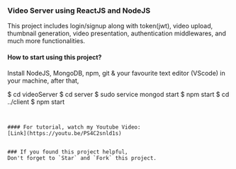 ### Video Server using ReactJS and NodeJS

This project includes login/signup along with token(jwt), video upload, thumbnail generation, video presentation, authentication middlewares, and much more functionalities.


#### How to start using this project?

Install NodeJS, MongoDB, npm, git & your favourite text editor (VScode) in your machine, after that,

$ cd videoServer
$ cd server
$ sudo service mongod start
$ npm start
$ cd ../client
$ npm start
```


#### For tutorial, watch my Youtube Video:
[Link](https://youtu.be/PS4C2snld1s)


### If you found this project helpful, 
Don't forget to `Star` and `Fork` this project.
